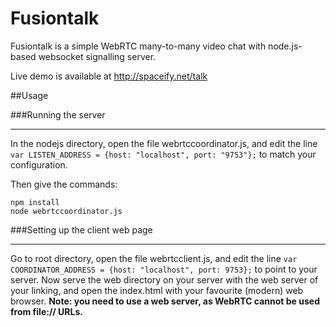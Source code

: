# Fusiontalk
Fusiontalk is a simple WebRTC many-to-many video chat with node.js-based websocket signalling server. 

Live demo is available at http://spaceify.net/talk

##Usage


###Running the server
********************

In the nodejs directory, open the file webrtccoordinator.js, and edit the line 
`var LISTEN_ADDRESS = {host: "localhost", port: "9753"};` to match your configuration.

Then give the commands:

```
npm install
node webrtccoordinator.js
```

###Setting up the client web page
*******************************

Go to root directory, open the file webrtcclient.js, and edit the line 
`var COORDINATOR_ADDRESS = {host: "localhost", port: 9753};` to point to your server. 
Now serve the web directory on your server with the web server of your linking, and
open the index.html with your favourite (modern) web browser. **Note: you need to use a
web server, as WebRTC cannot be used from file:// URLs.**  


